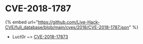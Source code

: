# CVE-2018-1787
{% embed url="https://github.com/Live-Hack-CVE/full_database/blob/main/cves/2018/CVE-2018-1787.json" %}

* Luct0r ~> [CVE-2018-17873](https://www.alice-snow.ru/2018/database/cve-2018-1787/cve-2018-17873-luct0r)